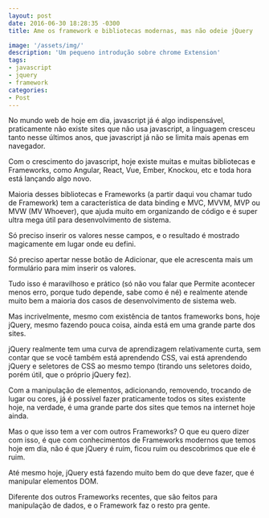 ```yaml
---
layout: post
date: 2016-06-30 18:28:35 -0300
title: Ame os framework e bibliotecas modernas, mas não odeie jQuery

image: '/assets/img/'
description: 'Um pequeno introdução sobre chrome Extension'
tags:
- javascript
- jquery
- framework
categories:
- Post
---
```


No mundo web de hoje em dia, javascript já é algo indispensável, praticamente não existe sites que não usa javascript, a linguagem cresceu tanto nesse últimos anos, que javascript já não se limita mais apenas em navegador.

Com o crescimento do javascript, hoje existe muitas e muitas bibliotecas e Frameworks, como Angular, React, Vue, Ember, Knockou, etc e toda hora está lançando algo novo.

Maioria desses bibliotecas e Frameworks (a partir daqui vou chamar tudo de Framework) tem a característica de data binding e MVC, MVVM, MVP ou MVW (MV Whoever), que ajuda muito em organizando de código e é super ultra mega útil para desenvolvimento de sistema.

Só preciso inserir os valores nesse campos, e o resultado é mostrado magicamente em lugar onde eu defini.

Só preciso apertar nesse botão de Adicionar, que ele acrescenta mais um formulário para mim inserir os valores.

Tudo isso é maravilhoso e prático (só não vou falar que Permite acontecer menos erro, porque tudo depende, sabe como é né) e realmente atende muito bem a maioria dos casos de desenvolvimento de sistema web.

Mas incrivelmente, mesmo com existência de tantos frameworks bons, hoje jQuery, mesmo fazendo pouca coisa, ainda está em uma grande parte dos sites.

jQuery realmente tem uma curva de aprendizagem relativamente curta, sem contar que se você também está aprendendo CSS, vai está aprendendo jQuery e seletores de CSS ao mesmo tempo (tirando uns seletores doido, porém útil, que o próprio jQuery fez).

Com a manipulação de elementos, adicionando, removendo, trocando de lugar ou cores, já é possível fazer praticamente todos os sites existente hoje, na verdade, é uma grande parte dos sites que temos na internet hoje ainda.

Mas o que isso tem a ver com outros Frameworks? O que eu quero dizer com isso, é que com conhecimentos de Frameworks modernos que temos hoje em dia, não é que jQuery é ruim, ficou ruim ou descobrimos que ele é ruim.

Até mesmo hoje, jQuery está fazendo muito bem do que deve fazer, que é manipular elementos DOM.

Diferente dos outros Frameworks recentes, que são feitos para manipulação de dados, e o Framework faz o resto pra gente.